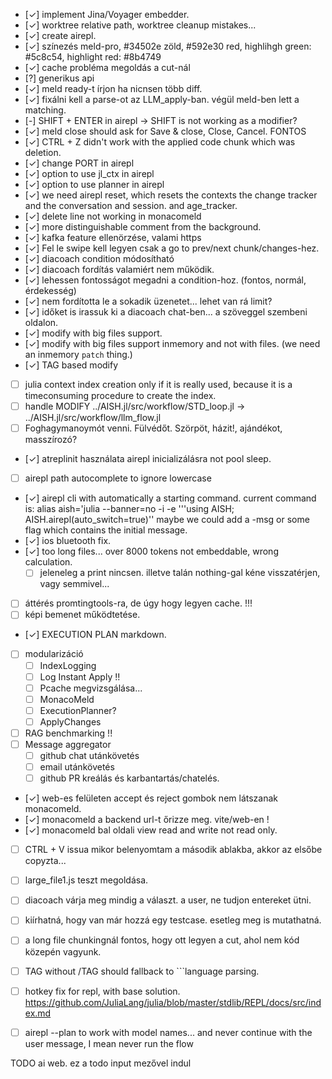  - [✓] implement Jina/Voyager embedder. 
 - [✓] worktree relative path, worktree cleanup mistakes...
 - [✓] create airepl. 
 - [✓] színezés meld-pro, #34502e zöld, #592e30 red, highlihgh green: #5c8c54, highlight red: #8b4749
 - [✓] cache probléma megoldás a cut-nál
 - [?] generikus api
 - [✓] meld ready-t írjon ha nicnsen több diff.
 - [✓] fixálni kell a parse-ot az LLM_apply-ban. végül meld-ben lett a matching.
 - [-] SHIFT + ENTER in airepl -> SHIFT is not working as a modifier?
 - [✓] meld close should ask for Save & close, Close, Cancel. FONTOS
 - [✓] CTRL + Z didn't work with the applied code chunk which was deletion.
 - [✓] change PORT in airepl
 - [✓] option to use jl_ctx in airepl
 - [✓] option to use planner in airepl
 - [✓] we need airepl reset, which resets the contexts the change tracker and the conversation and session. and age_tracker.
 - [✓] delete line not working in monacomeld
 - [✓] more distinguishable comment from the background.
 - [✓] kafka feature ellenörzése, valami https
 - [✓] Fel le swipe kell legyen csak a go to prev/next chunk/changes-hez.
 - [✓] diacoach condition módosítható
 - [✓] diacoach fordítás valamiért nem működik.
 - [✓] lehessen fontosságot megadni a condition-hoz. (fontos, normál, érdekesség)
 - [✓] nem fordította le a sokadik üzenetet... lehet van rá limit?
 - [✓] időket is irassuk ki a diacoach chat-ben... a szöveggel szembeni oldalon.
 - [✓] modify with big files support.
 - [✓] modify with big files support inmemory and not with files. (we need an inmemory `patch` thing.)
 - [✓] TAG based modify
 - [ ] julia context index creation only if it is really used, because it is a timeconsuming procedure to create the index.
 - [ ] handle MODIFY ../AISH.jl/src/workflow/STD_loop.jl -> ../AISH.jl/src/workflow/llm_flow.jl
 - [ ] Foghagymanoymót venni. Fülvédőt. Szörpöt, házit!, ajándékot, masszírozó?
 - [✓] atreplinit használata airepl inicializálásra not pool sleep.
 - [ ] airepl path autocomplete to ignore lowercase
 - [✓] airepl cli with automatically a starting command. current command is: alias aish='julia --banner=no -i -e '\''using AISH; AISH.airepl(auto_switch=true)'\' maybe we could add a -msg or some flag which contains the initial message.
 - [✓] ios bluetooth fix.
 - [✓] too long files... over 8000 tokens not embeddable, wrong calculation.
   - [ ] jeleneleg a print nincsen. illetve talán nothing-gal kéne visszatérjen, vagy semmivel... 
 - [ ] áttérés promtingtools-ra, de úgy hogy legyen cache. !!!
 - [ ] képi bemenet működtetése.
 - [✓] EXECUTION PLAN markdown.
 - [ ] modularizáció
   - [ ] IndexLogging
   - [ ] Log Instant Apply !!
   - [ ] Pcache megvizsgálása...
   - [ ] MonacoMeld
   - [ ] ExecutionPlanner?
   - [ ] ApplyChanges
 - [ ] RAG benchmarking !!
 - [ ] Message aggregator
   - [ ] github chat utánkövetés
   - [ ] email utánkövetés
   - [ ] github PR kreálás és karbantartás/chatelés.
 - [✓] web-es felületen accept és reject gombok nem látszanak monacomeld.
 - [✓] monacomeld a backend url-t őrizze meg. vite/web-en !
 - [✓] monacomeld bal oldali view read and write not read only.
 - [ ] CTRL + V issua mikor belenyomtam a második ablakba, akkor az elsőbe copyzta...
 - [ ] large_file1.js teszt megoldása.
 - [ ] diacoach várja meg mindig a választ. a user, ne tudjon entereket ütni.
 - [ ] kiírhatná, hogy van már hozzá egy testcase. esetleg meg is mutathatná.
 - [ ] a long file chunkingnál fontos, hogy ott legyen a cut, ahol nem kód közepén vagyunk.
 - [ ] TAG without /TAG should fallback to ```language parsing.
 - [ ] hotkey fix for repl, with base solution. https://github.com/JuliaLang/julia/blob/master/stdlib/REPL/docs/src/index.md
 - [ ] airepl --plan to work with model names... and never continue with the user message, I mean never run the flow


TODO ai web.
 ez a todo input mezővel indul
